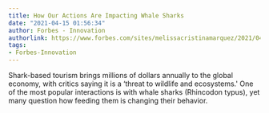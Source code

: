 ```yaml
---
title: How Our Actions Are Impacting Whale Sharks
date: "2021-04-15 01:56:34"
author: Forbes - Innovation
authorlink: https://www.forbes.com/sites/melissacristinamarquez/2021/04/14/how-our-actions-are-impacting-whale-sharks/
tags:
- Forbes-Innovation
---
```

Shark-based tourism brings millions of dollars annually to the global economy, with critics saying it is a ‘threat to wildlife and ecosystems.' One of the most popular interactions is with whale sharks (Rhincodon typus), yet many question how feeding them is changing their behavior.